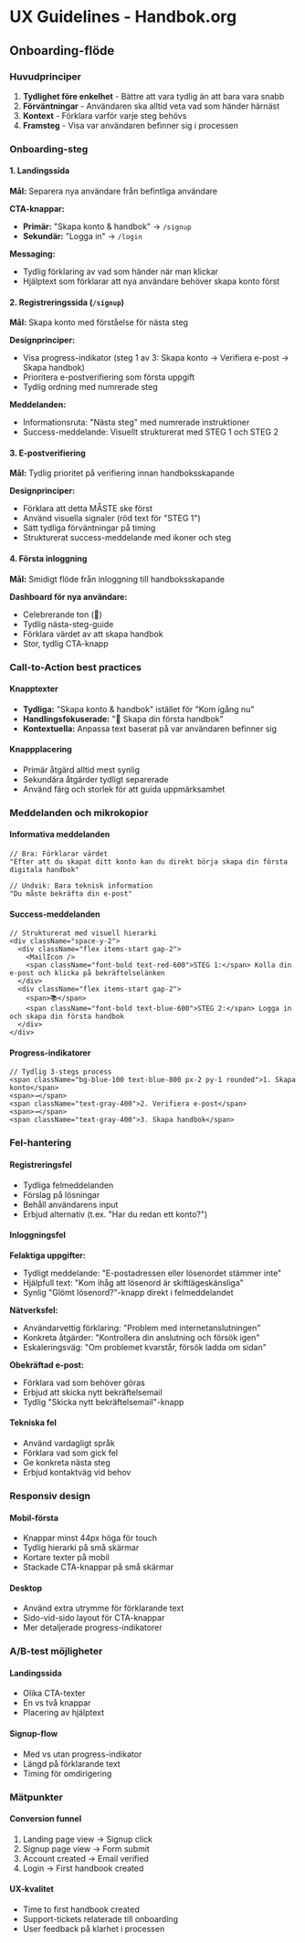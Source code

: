 # UX Guidelines - Handbok.org

## Onboarding-flöde

### Huvudprinciper
1. **Tydlighet före enkelhet** - Bättre att vara tydlig än att bara vara snabb
2. **Förväntningar** - Användaren ska alltid veta vad som händer härnäst
3. **Kontext** - Förklara varför varje steg behövs
4. **Framsteg** - Visa var användaren befinner sig i processen

### Onboarding-steg

#### 1. Landingssida
**Mål:** Separera nya användare från befintliga användare

**CTA-knappar:**
- **Primär:** "Skapa konto & handbok" → `/signup`
- **Sekundär:** "Logga in" → `/login`

**Messaging:**
- Tydlig förklaring av vad som händer när man klickar
- Hjälptext som förklarar att nya användare behöver skapa konto först

#### 2. Registreringssida (`/signup`)
**Mål:** Skapa konto med förståelse för nästa steg

**Designprinciper:**
- Visa progress-indikator (steg 1 av 3: Skapa konto → Verifiera e-post → Skapa handbok)
- Prioritera e-postverifiering som första uppgift
- Tydlig ordning med numrerade steg

**Meddelanden:**
- Informationsruta: "Nästa steg" med numrerade instruktioner
- Success-meddelande: Visuellt strukturerat med STEG 1 och STEG 2

#### 3. E-postverifiering
**Mål:** Tydlig prioritet på verifiering innan handboksskapande

**Designprinciper:**
- Förklara att detta MÅSTE ske först
- Använd visuella signaler (röd text för "STEG 1")
- Sätt tydliga förväntningar på timing
- Strukturerat success-meddelande med ikoner och steg

#### 4. Första inloggning
**Mål:** Smidigt flöde från inloggning till handboksskapande

**Dashboard för nya användare:**
- Celebrerande ton (🎉)
- Tydlig nästa-steg-guide  
- Förklara värdet av att skapa handbok
- Stor, tydlig CTA-knapp

### Call-to-Action best practices

#### Knapptexter
- **Tydliga:** "Skapa konto & handbok" istället för "Kom igång nu"
- **Handlingsfokuserade:** "🚀 Skapa din första handbok"
- **Kontextuella:** Anpassa text baserat på var användaren befinner sig

#### Knappplacering
- Primär åtgärd alltid mest synlig
- Sekundära åtgärder tydligt separerade
- Använd färg och storlek för att guida uppmärksamhet

### Meddelanden och mikrokopior

#### Informativa meddelanden
```tsx
// Bra: Förklarar värdet
"Efter att du skapat ditt konto kan du direkt börja skapa din första digitala handbok"

// Undvik: Bara teknisk information  
"Du måste bekräfta din e-post"
```

#### Success-meddelanden
```tsx
// Strukturerat med visuell hierarki
<div className="space-y-2">
  <div className="flex items-start gap-2">
    <MailIcon />
    <span className="font-bold text-red-600">STEG 1:</span> Kolla din e-post och klicka på bekräftelselänken
  </div>
  <div className="flex items-start gap-2">
    <span>📚</span>
    <span className="font-bold text-blue-600">STEG 2:</span> Logga in och skapa din första handbok
  </div>
</div>
```

#### Progress-indikatorer
```tsx
// Tydlig 3-stegs process
<span className="bg-blue-100 text-blue-800 px-2 py-1 rounded">1. Skapa konto</span>
<span>→</span>
<span className="text-gray-400">2. Verifiera e-post</span>
<span>→</span>
<span className="text-gray-400">3. Skapa handbok</span>
```

### Fel-hantering

#### Registreringsfel
- Tydliga felmeddelanden
- Förslag på lösningar
- Behåll användarens input
- Erbjud alternativ (t.ex. "Har du redan ett konto?")

#### Inloggningsfel
**Felaktiga uppgifter:**
- Tydligt meddelande: "E-postadressen eller lösenordet stämmer inte"
- Hjälpfull text: "Kom ihåg att lösenord är skiftlägeskänsliga"
- Synlig "Glömt lösenord?"-knapp direkt i felmeddelandet

**Nätverksfel:**
- Användarvettig förklaring: "Problem med internetanslutningen"
- Konkreta åtgärder: "Kontrollera din anslutning och försök igen"
- Eskaleringsväg: "Om problemet kvarstår, försök ladda om sidan"

**Obekräftad e-post:**
- Förklara vad som behöver göras
- Erbjud att skicka nytt bekräftelsemail
- Tydlig "Skicka nytt bekräftelsemail"-knapp

#### Tekniska fel
- Använd vardagligt språk
- Förklara vad som gick fel
- Ge konkreta nästa steg
- Erbjud kontaktväg vid behov

### Responsiv design

#### Mobil-första
- Knappar minst 44px höga för touch
- Tydlig hierarki på små skärmar
- Kortare texter på mobil
- Stackade CTA-knappar på små skärmar

#### Desktop
- Använd extra utrymme för förklarande text
- Sido-vid-sido layout för CTA-knappar
- Mer detaljerade progress-indikatorer

### A/B-test möjligheter

#### Landingssida
- Olika CTA-texter
- En vs två knappar
- Placering av hjälptext

#### Signup-flow
- Med vs utan progress-indikator
- Längd på förklarande text
- Timing för omdirigering

### Mätpunkter

#### Conversion funnel
1. Landing page view → Signup click
2. Signup page view → Form submit  
3. Account created → Email verified
4. Login → First handbook created

#### UX-kvalitet
- Time to first handbook created
- Support-tickets relaterade till onboarding
- User feedback på klarhet i processen 